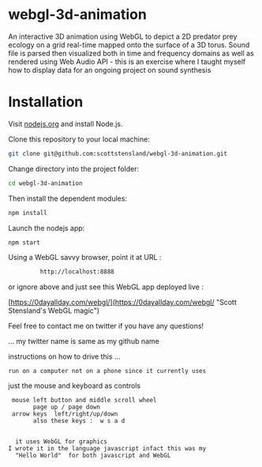 webgl-3d-animation
==================

An interactive 3D animation using WebGL to depict a 2D predator prey ecology on a grid real-time mapped onto the surface of a 3D torus.  Sound file is parsed then visualized both in time and frequency domains as well as rendered using Web Audio API - this is an exercise where I taught myself how to display data for an ongoing project on sound synthesis 


# Installation

Visit [nodejs.org](http://nodejs.org) and install Node.js. 

Clone this repository to your local machine:

```bash
git clone git@github.com:scottstensland/webgl-3d-animation.git
```

Change directory into the project folder:
```bash
cd webgl-3d-animation
```

Then install the dependent modules:

```bash
npm install
```


Launch the nodejs app:

```bash
npm start
```


Using a WebGL savvy browser, point it at URL :

```bash
		 http://localhost:8888 
```

or ignore above and just see this WebGL app deployed live :

[https://0dayallday.com/webgl/](https://0dayallday.com/webgl/  "Scott Stensland's WebGL magic")


Feel free to contact me on twitter if you have any questions! 

... my twitter name is same as my github name


   instructions on how to drive this ...

    run on a computer not on a phone since it currently uses
   just the mouse and keyboard as controls

     mouse left button and middle scroll wheel
           page up / page down
     arrow keys  left/right/up/down
           also these keys :  w s a d


      it uses WebGL for graphics
    I wrote it in the language javascript infact this was my
      "Hello World"  for both javascript and WebGL



